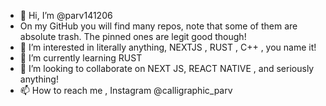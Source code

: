 - 👋 Hi, I’m @parv141206
- On my GitHub you will find many repos, note that some of them are absolute trash. The pinned ones are legit good though!
- 👀 I’m interested in literally anything, NEXTJS , RUST , C++ , you name it!
- 🌱 I’m currently learning RUST 
- 💞️ I’m looking to collaborate on NEXT JS, REACT NATIVE , and seriously anything!
- 📫 How to reach me , Instagram @calligraphic_parv
<!---
parv141206/parv141206 is a ✨ special ✨ repository because its `README.md` (this file) appears on your GitHub profile.
You can click the Preview link to take a look at your changes.
--->
